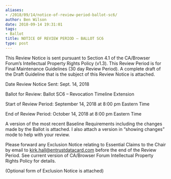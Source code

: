 ```yaml
---
aliases:
- /2018/09/14/notice-of-review-period-ballot-sc6/
author: Ben Wilson
date: 2018-09-14 19:31:01
tags:
- Ballot
title: NOTICE OF REVIEW PERIOD – BALLOT SC6
type: post
---
```


This Review Notice is sent pursuant to Section 4.1 of the CA/Browser Forum’s Intellectual Property Rights Policy (v1.3). This Review Period is for Final Maintenance Guidelines (30 day Review Period). A complete draft of the Draft Guideline that is the subject of this Review Notice is attached.

Date Review Notice Sent: Sept. 14, 2018

Ballot for Review: Ballot SC6 – Revocation Timeline Extension

Start of Review Period: September 14, 2018 at 8:00 pm Eastern Time

End of Review Period: October 14, 2018 at 8:00 pm Eastern Time

A version of the most recent Baseline Requirements including the changes made by the Ballot is attached. I also attach a version in “showing changes” mode to help with your review.

Please forward any Exclusion Notice relating to Essential Claims to the Chair by email to kirk.hall@entrustdatacard.com before the end of the Review Period. See current version of CA/Browser Forum Intellectual Property Rights Policy for details.

(Optional form of Exclusion Notice is attached)